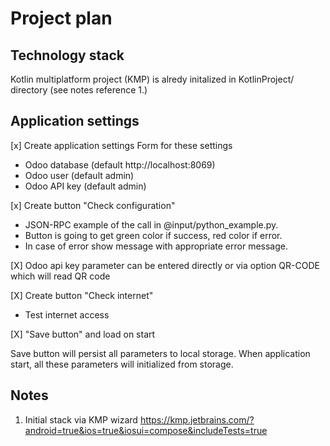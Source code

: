 # Project plan

## Technology stack

Kotlin multiplatform project (KMP) is alredy initalized in KotlinProject/ directory (see notes reference 1.)

## Application settings

[x] Create application settings Form for these settings

- Odoo database (default http://localhost:8069)
- Odoo user (default admin)
- Odoo API key (default admin)

[x] Create button "Check configuration"

- JSON-RPC example of the call in @input/python_example.py.
- Button is going to get green color if success, red color if error. 
- In case of error show message with appropriate error message.

[X] Odoo api key parameter can be entered directly or via option QR-CODE which will read QR code 

[X] Create button "Check internet"

- Test internet access

[X] "Save button" and load on start

Save button will persist all parameters to local storage.
When application start, all these parameters will initialized from storage.




## Notes

1. Initial stack via KMP wizard https://kmp.jetbrains.com/?android=true&ios=true&iosui=compose&includeTests=true
